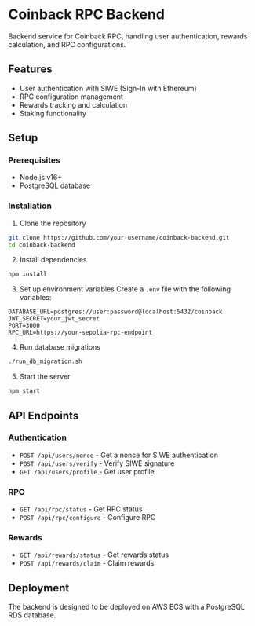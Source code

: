 # Coinback RPC Backend

Backend service for Coinback RPC, handling user authentication, rewards calculation, and RPC configurations.

## Features

- User authentication with SIWE (Sign-In with Ethereum)
- RPC configuration management
- Rewards tracking and calculation
- Staking functionality

## Setup

### Prerequisites

- Node.js v16+
- PostgreSQL database

### Installation

1. Clone the repository
```bash
git clone https://github.com/your-username/coinback-backend.git
cd coinback-backend
```

2. Install dependencies
```bash
npm install
```

3. Set up environment variables
Create a `.env` file with the following variables:
```
DATABASE_URL=postgres://user:password@localhost:5432/coinback
JWT_SECRET=your_jwt_secret
PORT=3000
RPC_URL=https://your-sepolia-rpc-endpoint
```

4. Run database migrations
```bash
./run_db_migration.sh
```

5. Start the server
```bash
npm start
```

## API Endpoints

### Authentication
- `POST /api/users/nonce` - Get a nonce for SIWE authentication
- `POST /api/users/verify` - Verify SIWE signature
- `GET /api/users/profile` - Get user profile

### RPC
- `GET /api/rpc/status` - Get RPC status
- `POST /api/rpc/configure` - Configure RPC

### Rewards
- `GET /api/rewards/status` - Get rewards status
- `POST /api/rewards/claim` - Claim rewards

## Deployment

The backend is designed to be deployed on AWS ECS with a PostgreSQL RDS database. 